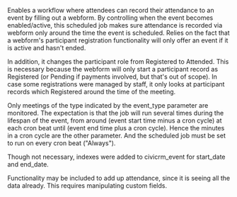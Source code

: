 Enables a workflow where attendees can record their attendance to an event by filling out a webform. By controlling when the event becomes enabled/active, this scheduled job makes sure attendance is recorded via webform only around the time the event is scheduled. Relies on the fact that a webform's participant registration functionality will only offer an event if it is active and hasn't ended.

In addition, it changes the participant role from Registered to Attended. This is necessary because the webform will only start a participant record as Registered (or Pending if payments involved, but that's out of scope). In case some registrations were managed by staff, it only looks at participant records which Registered around the time of the meeting.

Only meetings of the type indicated by the event_type parameter are monitored. The expectation is that the job will run several times during the lifespan of the event, from around (event start time minus a cron cycle) at each cron beat until (event end time plus a cron cycle). Hence the minutes in a cron cycle are the other parameter. And the scheduled job must be set to run on every cron beat ("Always").

Though not necessary, indexes were added to civicrm\_event for start\_date and end\_date.

Functionality may be included to add up attendance, since it is seeing all the data already. This requires manipulating custom fields.
